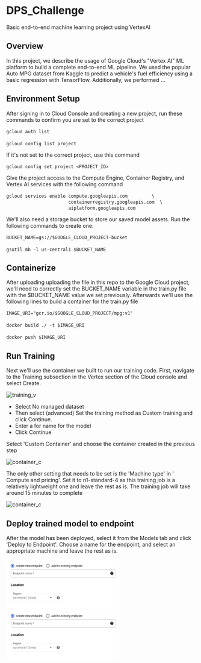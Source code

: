# DPS_Challenge
Basic end-to-end machine learning project using VertexAI


## Overview ##
In this project, we describe the usage of Google Cloud's "Vertex AI" ML platform to build a complete end-to-end ML pipeline. We used the popular Auto MPG dataset from Kaggle to predict a vehicle's fuel efficiency using a basic regression with TensorFlow. Additionally, we performed ...


## Environment Setup ##
After signing in to Cloud Console and creating a new project, run these commands to confirm you are set to the correct project

```
gcloud auth list

gcloud config list project
```

If it's not set to the correct project, use this command

```
gcloud config set project <PROJECT_ID>
```

Give the project access to the Compute Engine, Container Registry, and Vertex AI services with the following command

```
gcloud services enable compute.googleapis.com         \
                       containerregistry.googleapis.com  \
                       aiplatform.googleapis.com
```

We'll also need a storage bucket to store our saved model assets. Run the following commands to create one:

```
BUCKET_NAME=gs://$GOOGLE_CLOUD_PROJECT-bucket

gsutil mb -l us-central1 $BUCKET_NAME
```


## Containerize ##

After uploading uploading the file in this repo to the Google Cloud project, we'll need to correctly set the BUCKET_NAME variable in the train.py file with the $BUCKET_NAME value we set previously. Afterwards we'll use the following lines to build a container for the train.py file

```
IMAGE_URI="gcr.io/$GOOGLE_CLOUD_PROJECT/mpg:v1"

docker build ./ -t $IMAGE_URI

docker push $IMAGE_URI
```


## Run Training ##

Next we'll use the container we built to run our training code. First, navigate to the Training subsection in the Vertex section of the Cloud console and select Create.

<img src="https://codelabs.developers.google.com/codelabs/vertex-ai-custom-models/img/vertex-menu-training.png" alt="training_v" width="250"/>

* Select No managed dataset
* Then select  (advanced) Set the training method as Custom training and click Continue.
* Enter a for name for the model 
* Click Continue

Select 'Custom Container' and choose the container created in the previous step

<img src="https://codelabs.developers.google.com/codelabs/vertex-ai-custom-models/img/select-custom-container.png" alt="container_c" width="350"/>
<!-- ![container_c](https://codelabs.developers.google.com/codelabs/vertex-ai-custom-models/img/select-custom-container.png) -->

The only other setting that needs to be set is the 'Machine type' in ' Compute and pricing'. Set it to n1-standard-4 as this training job is a relatively lightweight one and leave the rest as is. The training job will take around 15 minutes to complete

<img src="https://codelabs.developers.google.com/codelabs/vertex-ai-custom-models/img/machine-type-vertex.png" alt="container_c" width="300"/>


## Deploy trained model to endpoint ##

After the model has been deployed, select it from the Models tab and click 'Deploy to Endpoint'. Choose a name for the endpoint, and select an appropriate machine and leave the rest as is.

<img src="https://github.com/Eiad21/DPS_Challenge/blob/main/images/endpointname.png?raw=true" alt="endpoint_name" width="300"/>

<img src="https://github.com/Eiad21/DPS_Challenge/blob/main/images/endpointname.png?raw=true" alt="endpoint_machine" width="300"/>